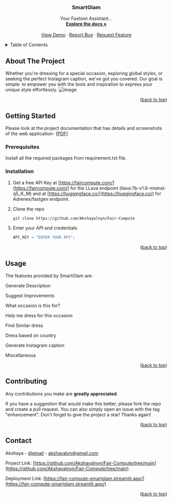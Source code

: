 <!-- Improved compatibility of back to top link: See: https://github.com/othneildrew/Best-README-Template/pull/73 -->

<a name="readme-top"></a>

<!--
*** Thanks for checking out the Best-README-Template. If you have a suggestion
*** that would make this better, please fork the repo and create a pull request
*** or simply open an issue with the tag "enhancement".
*** Don't forget to give the project a star!
*** Thanks again! Now go create something AMAZING! :D
-->

<!-- PROJECT SHIELDS -->
<!--
*** I'm using markdown "reference style" links for readability.
*** Reference links are enclosed in brackets [ ] instead of parentheses ( ).
*** See the bottom of this document for the declaration of the reference variables
*** for contributors-url, forks-url, etc. This is an optional, concise syntax you may use.
*** https://www.markdownguide.org/basic-syntax/#reference-style-links
-->

<!-- PROJECT LOGO -->
<br />
<div align="center">
  <a href="https://github.com/github_username/repo_name">

  </a>

<h3 align="center">SmartGlam</h3>

  <p align="center">
    Your Fashion Assistant...
    <br />
    <a href="https://github.com/Akshayalnyn/Fair-Compute/tree/main"><strong>Explore the docs »</strong></a>
    <br />
    <br />
    <a href="https://github.com/Akshayalnyn/Fair-Compute/tree/main">View Demo</a>
    ·
    <a href="akshayalnyn@gmail.com">Report Bug</a>
    ·
    <a href="akshayalnyn@gmail.com">Request Feature</a>
  </p>
</div>

<!-- TABLE OF CONTENTS -->
<details>
  <summary>Table of Contents</summary>
  <ol>
    <li>
      <a href="#about-the-project">About The Project</a>
    </li>
    <li>
      <a href="#getting-started">Getting Started</a>
      <ul>
        <li><a href="#prerequisites">Prerequisites</a></li>
        <li><a href="#installation">Installation</a></li>
      </ul>
    </li>
    <li><a href="#usage">Usage</a></li>
    <li><a href="#contributing">Contributing</a></li>
    <li><a href="#contact">Contact</a></li>
  </ol>
</details>

<!-- ABOUT THE PROJECT -->

## About The Project

Whether you're dressing for a special occasion, exploring global
styles, or seeking the perfect Instagram caption, we've got you
covered. Our goal is simple: to empower you with the tools and
inspiration to express your unique style effortlessly.
![image](https://github.com/Akshayalnyn/Fair-Compute/assets/65711425/4df263b2-f46d-4c66-92b5-aabd63301cc7)

<p align="right">(<a href="#readme-top">back to top</a>)</p>

<!-- GETTING STARTED -->

## Getting Started

Please look at the project documentation that has details and screenshots of the web application- [[PDF](https://github.com/Akshayalnyn/Fair-Compute/blob/main/Faircompute%20submission.pdf)]

### Prerequisites

Install all the required packages from requirement.txt file.

### Installation

1. Get a free API Key at [https://faircompute.com/](https://faircompute.com/) for the LLava endpoint (llava:7b-v1.6-mistral-q5_K_M) and at [https://huggingface.co/](https://huggingface.co/) for Adrenex/fastgen endpoint.
2. Clone the repo

   ```sh
   git clone https://github.com/Akshayalnyn/Fair-Compute
   ```

3. Enter your API and credentials
   ```js
   API_KEY = "ENTER YOUR API";
   ```

<p align="right">(<a href="#readme-top">back to top</a>)</p>

<!-- USAGE EXAMPLES -->

## Usage

The features provided by SmartGlam are:

Generate Description

Suggest Improvements

What occasion is this for?

Help me dress for this occasion

Find Similar dress

Dress based on country

Generate Instagram caption

Miscellaneous

<p align="right">(<a href="#readme-top">back to top</a>)</p>

<!-- CONTRIBUTING -->

## Contributing

Any contributions you make are **greatly appreciated**.

If you have a suggestion that would make this better, please fork the repo and create a pull request. You can also simply open an issue with the tag "enhancement".
Don't forget to give the project a star! Thanks again!

<p align="right">(<a href="#readme-top">back to top</a>)</p>

<!-- CONTACT -->

## Contact

Akshaya - [@email](akshayalyn@gmail.com) - akshayalyn@gmail.com

Project Link: [https://github.com/Akshayalnyn/Fair-Compute/tree/main](https://github.com/Akshayalnyn/Fair-Compute/tree/main)

Deployment Link: [https://fair-compute-smartglam.streamlit.app/](https://fair-compute-smartglam.streamlit.app/)

<p align="right">(<a href="#readme-top">back to top</a>)</p>

<!-- MARKDOWN LINKS & IMAGES -->
<!-- https://www.markdownguide.org/basic-syntax/#reference-style-links -->

